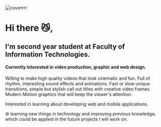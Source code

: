 ![coverrrr](https://user-images.githubusercontent.com/60453022/124489472-5500d580-ddb1-11eb-83f5-68f1b0319c19.png)
<h1> Hi there 😼, </h1>
<h2> I'm second year student at Faculty of Information Technologies. </h2>
<h4> Currently interested in video production, graphic and web design. </h4>
<p> Willing to make high quality videos that look cinematic and fun. Full of rhythm, interesting sound effects and animations. Fast or slow unique transitions, simple but stylish call out titles with creative video frames. Modern Motion graphics that will keep the viewer's attention.</p>
<p>Interested in learning about developing web and mobile applications.</p>
<p> ⚙ learning new things in technology and improving previous knowledge, which could be applied in the future projects I will work on. </p>


